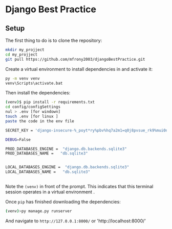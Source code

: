 # Django Best Practice

## Setup

The first thing to do is to clone the repository:

```sh
mkdir my_projject
cd my_projject
git pull https://github.com/mfrony2003/djangoBestPractice.git

```

Create a virtual environment to install dependencies in and activate it:

```sh
py -m venv venv
venv\Scripts\activate.bat
```

Then install the dependencies:

```sh
(venv)$ pip install -r requirements.txt
cd config/configSettings
nul > .env [for windown]
touch .env [for linux ]
paste the code in the env file

SECRET_KEY = 'django-insecure-%_poyt*ry%pbv%hq7a2m1=q0j8pvsue_rk9%mui0nj&6*0jobc'

DEBUG=False

PROD_DATABASES_ENGINE =  "django.db.backends.sqlite3"
PROD_DATABASES_NAME =   "db.sqlite3"


LOCAL_DATABASES_ENGINE =  "django.db.backends.sqlite3"
LOCAL_DATABASES_NAME =   "db.sqlite3"
 
```
Note the `(venv)` in front of the prompt. This indicates that this terminal
session operates in a virtual environment .

Once `pip` has finished downloading the dependencies:

```sh
(venv)>py manage.py runserver 
```
And navigate to `http://127.0.0.1:8000/` or 'http://localhost:8000/'

